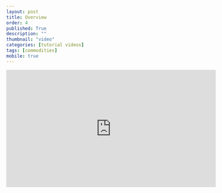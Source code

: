 ```yaml
---
layout: post
title: Overview
order: 4
published: True
description: ""
thumbnail: "video"
categories: [tutorial videos]
tags: [commodities]
mobile: true
---
```


<div id="desktopContent" class="content">
  <div class="video">
    <iframe width="560" height="315" src="https://www.youtube.com/embed/CFOP1k6v0Cc" frameborder="0" allowfullscreen></iframe>
  </div>
</div>

<div id="mobileContent" class="content">
</div>
